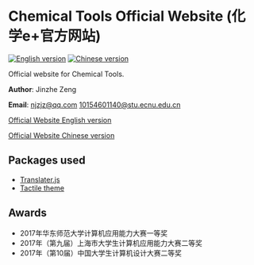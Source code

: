 # Chemical Tools Official Website (化学e+官方网站)
[![English version](http://wangchujiang.com/sb/lang/english.svg)](https://chem.njzjz.win/) [![Chinese version](https://jaywcjlove.github.io/sb/lang/chinese.svg)](https://chem.njzjz.win/?lang=cn)

Official website for Chemical Tools.

**Author**: Jinzhe Zeng

**Email**: njzjz@qq.com 10154601140@stu.ecnu.edu.cn

[Official Website English version](https://chem.njzjz.win/)

[Official Website Chinese version](https://chem.njzjz.win/?lang=cn)

## Packages used
* [Translater.js](https://github.com/jaywcjlove/translater.js)
* [Tactile theme](https://github.com/jasonlong/tactile-theme)

## Awards
* 2017年华东师范大学计算机应用能力大赛一等奖
* 2017年（第九届）上海市大学生计算机应用能力大赛二等奖
* 2017年（第10届）中国大学生计算机设计大赛二等奖